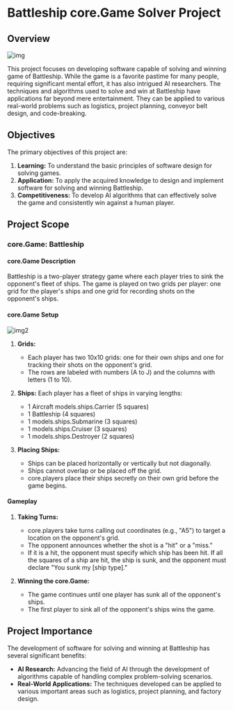 # Battleship core.Game Solver Project

## Overview

<img src="img.jpg" alt="img"/>

This project focuses on developing software capable of solving and winning game of Battleship. While the game is a favorite pastime for many people, requiring significant mental effort, it has also intrigued AI researchers. The techniques and algorithms used to solve and win at Battleship have applications far beyond mere entertainment. They can be applied to various real-world problems such as logistics, project planning, conveyor belt design, and code-breaking.

## Objectives

The primary objectives of this project are:
1. **Learning:** To understand the basic principles of software design for solving games.
2. **Application:** To apply the acquired knowledge to design and implement software for solving and winning Battleship.
3. **Competitiveness:** To develop AI algorithms that can effectively solve the game and consistently win against a human player.

## Project Scope

### core.Game: Battleship

#### core.Game Description
Battleship is a two-player strategy game where each player tries to sink the opponent's fleet of ships. The game is played on two grids per player: one grid for the player's ships and one grid for recording shots on the opponent's ships.

#### core.Game Setup

<img src="img2.jpg" alt="img2"/>

1. **Grids:**
   - Each player has two 10x10 grids: one for their own ships and one for tracking their shots on the opponent's grid.
   - The rows are labeled with numbers (A to J) and the columns with letters (1 to 10).

2. **Ships:**
   Each player has a fleet of ships in varying lengths:
   - 1 Aircraft models.ships.Carrier (5 squares)
   - 1 Battleship (4 squares)
   - 1 models.ships.Submarine (3 squares)
   - 1 models.ships.Cruiser (3 squares)
   - 1 models.ships.Destroyer (2 squares)

3. **Placing Ships:**
   - Ships can be placed horizontally or vertically but not diagonally.
   - Ships cannot overlap or be placed off the grid.
   - core.players place their ships secretly on their own grid before the game begins.

#### Gameplay

1. **Taking Turns:**
   - core.players take turns calling out coordinates (e.g., "A5") to target a location on the opponent's grid.
   - The opponent announces whether the shot is a "hit" or a "miss."
   - If it is a hit, the opponent must specify which ship has been hit. If all the squares of a ship are hit, the ship is sunk, and the opponent must declare "You sunk my [ship type]."

2. **Winning the core.Game:**
   - The game continues until one player has sunk all of the opponent's ships.
   - The first player to sink all of the opponent's ships wins the game.

## Project Importance

The development of software for solving and winning at Battleship has several significant benefits:
- **AI Research:** Advancing the field of AI through the development of algorithms capable of handling complex problem-solving scenarios.
- **Real-World Applications:** The techniques developed can be applied to various important areas such as logistics, project planning, and factory design.

